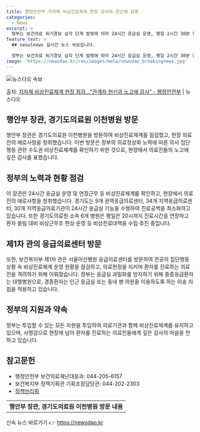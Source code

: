 ```yaml
---
title: 행정안전부 지자체 비상진료체계 현장 감사와 헌신에 감동
categories:
  - News
excerpt: >
  정부는 보건의료 위기경보 심각 단계 발령에 따라 24시간 응급실 운영, 평일 2시간 30분 연장근무 등 지자…
feature_text: >
  ## seoulnews 실시간 뉴스 속보입니다.

  정부는 보건의료 위기경보 심각 단계 발령에 따라 24시간 응급실 운영, 평일 2시간 30분 연장근무 등 지자…
image: 'https://newsdao.kr/res/images/meta/newsdao_breakingnews.jpg'
---
```


![뉴스다오 속보](https://newsdao.kr/res/images/meta/newsdao_breakingnews.jpg)

<p>출처: <a href="https://newsdao.kr/3230" rel="dofollow">지자체 비상진료체계 현장 점검…“관계자 헌신과 노고에 감사” - 행정안전부</a> | 뉴스다오</p>

<h2>행안부 장관, 경기도의료원 이천병원 방문</h2>

<p data-ke-size="size16">행안부 장관은 경기도의료원 이천병원을 방문하여 비상진료체계를 점검했고, 현장 의료진의 애로사항을 청취했습니다. 이번 방문은 정부의 의료정상화 노력에 따른 의사 집단행동 관련 수도권 비상진료체계를 확인하기 위한 것으로, 현장에서 의료진들의 노고에 깊은 감사를 표했습니다.</p>

<h2 data-ke-size="size26">정부의 노력과 현황 점검</h2>

<p data-ke-size="size16">이 장관은 24시간 응급실 운영 및 연장근무 등 비상진료체계를 확인하고, 현장에서 의료진의 애로사항을 청취했습니다. 경기도는 9개 권역응급의료센터, 34개 지역응급의료센터, 30개 지역응급의료기관이 24시간 응급실 기능을 수행하여 진료공백을 최소화하고 있습니다. 또한 경기도의료원 소속 6개 병원은 평일은 20시까지 진료시간을 연장하고 환자 쏠림 대비 비상근무조 편성·운영 등 비상진료대책을 수립·추진 중입니다.</p>

<h2 data-ke-size="size26">제1차 관의 응급의료센터 방문</h2>

<p data-ke-size="size16">또한, 보건복지부 제1차 관은 서울아산병원 응급의료센터를 방문하여 전공의 집단행동 상황 속 비상진료체계 운영 현황을 점검하고, 의료현장을 지키며 환자를 진료하는 의료진을 격려하기 위해 이뤄졌습니다. 정부는 응급실 과밀화를 방지하기 위해 중증응급환자는 대형병원으로, 경증환자는 인근 응급실 또는 동네 병·의원을 이용하도록 하는 이송 지침을 적용하고 있습니다.</p>

<h2 data-ke-size="size26">정부의 지원과 약속</h2>

<p data-ke-size="size16">정부는 투입할 수 있는 모든 자원을 투입하여 의료기관과 함께 비상진료체계를 유지하고 있으며, 사명감으로 현장에 남아 환자를 진료하는 의료진들에게 깊은 감사의 마음을 전하고 있습니다.</p>

<h2 data-ke-size="size26">참고문헌</h2>

<ul>
	<li>행정안전부 보건의료재난대응과: 044-205-6157</li>
	<li>보건복지부 정책기획관 기획조정담당관: 044-202-2303</li>
	<li><a href="https://newsdao.kr/3230">정책브리핑</a></li>
</ul>

<table>
	<tr>
		<td style="text-align: center; height: 17px;"><b>행안부 장관, 경기도의료원 이천병원 방문 내용</b></td>
	</tr>
</table>
 

신속 뉴스 바로가기 👉 <a href="https://newsdao.kr" rel="dofollow">https://newsdao.kr</a>


